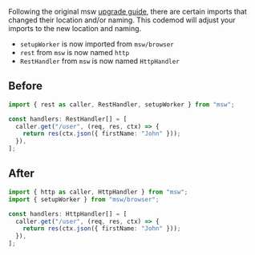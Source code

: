 Following the original msw [upgrade guide](https://mswjs.io/docs/migrations/1.x-to-2.x/#imports), there are certain imports that changed their location and/or naming. This codemod will adjust your imports to the new location and naming.

- `setupWorker` is now imported from `msw/browser`
- `rest` from `msw` is now named `http`
- `RestHandler` from `msw` is now named `HttpHandler`

## Before

```ts
import { rest as caller, RestHandler, setupWorker } from "msw";

const handlers: RestHandler[] = [
  caller.get("/user", (req, res, ctx) => {
    return res(ctx.json({ firstName: "John" }));
  }),
];
```

## After

```ts
import { http as caller, HttpHandler } from "msw";
import { setupWorker } from "msw/browser";

const handlers: HttpHandler[] = [
  caller.get("/user", (req, res, ctx) => {
    return res(ctx.json({ firstName: "John" }));
  }),
];
```
